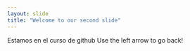 ```yaml
---
layout: slide
title: "Welcome to our second slide"
---
```

Estamos en el curso de github
Use the left arrow to go back!